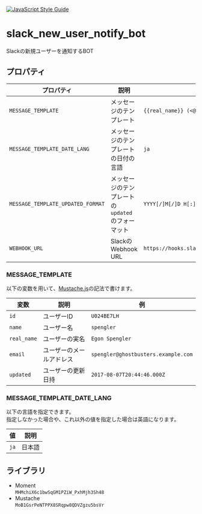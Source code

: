 [![JavaScript Style Guide](https://img.shields.io/badge/code_style-standard-brightgreen.svg)](https://standardjs.com)

# slack_new_user_notify_bot
Slackの新規ユーザーを通知するBOT

## プロパティ
|プロパティ|説明|例|
|---|---|---|
|`MESSAGE_TEMPLATE`|メッセージのテンプレート|`{{real_name}} (<@{{id}}>) has joined.`|
|`MESSAGE_TEMPLATE_DATE_LANG`|メッセージのテンプレートの日付の言語|`ja`|
|`MESSAGE_TEMPLATE_UPDATED_FORMAT`|メッセージのテンプレートの`updated`のフォーマット|`YYYY[/]M[/]D H[:]mm[:]ss`|
|`WEBHOOK_URL`|SlackのWebhook URL|`https://hooks.slack.com/services/T00000000/B00000000/XXXXXXXXXXXXXXXXXXXXXXXX`|

### MESSAGE_TEMPLATE
以下の変数を用いて、[Mustache.js](https://github.com/janl/mustache.js/)の記法で書けます。

|変数|説明|例|
|---|---|---|
|`id`|ユーザーID|`U024BE7LH`|
|`name`|ユーザー名|`spengler`|
|`real_name`|ユーザーの実名|`Egon Spengler`|
|`email`|ユーザーのメールアドレス|`spengler@ghostbusters.example.com`|
|`updated`|ユーザーの更新日持|`2017-08-07T20:44:46.000Z`|

### MESSAGE_TEMPLATE_DATE_LANG
以下の言語を指定できます。  
指定しなかった場合や、これ以外の値を指定した場合は英語になります。

|値|説明|
|---|---|
|`ja`|日本語|

## ライブラリ
* Moment  
`MHMchiX6c1bwSqGM1PZiW_PxhMjh3Sh48`
* Mustache  
`MoB1GsrPeNTPPX8SRqpw8QDVZgzu5bsVr`
